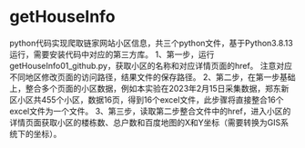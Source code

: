 # getHouseInfo
python代码实现爬取链家网站小区信息，共三个python文件，基于Python3.8.13运行，需要安装代码中对应的第三方库。
1、第一步，运行getHouseInfo01_github.py，获取小区的名称和对应详情页面的href。
注意对应不同地区修改页面的访问路径，结果文件的保存路径。
2、第二步，在第一步基础上，整合多个页面的小区数据，例如本实验在2023年2月15日采集数据，郑东新区小区共455个小区，数据16页，得到16个excel文件，此步骤将直接整合16个excel文件为一个文件。
3、第三步，读取第二步整合文件中的href，进入小区的详情页面获取小区的楼栋数、总户数和百度地图的X和Y坐标（需要转换为GIS系统下的坐标）。
